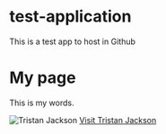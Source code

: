 # test-application
This is a test app to host in Github
<!DOCTYPE html>
<html>
<head>
<title>My Page</title>
</head>
<body>

<h1>My page</h1>
<p>This is my words.</p>
<img src="https://m.media-amazon.com/images/M/MV5BOTkwMzk5ZmYtMGNkMy00NGU1LThkYWMtZWE2OWIyYjZhYjcwXkEyXkFqcGdeQXVyMzQ4Njc3ODA@._V1_.jpg" alt="Tristan Jackson">    
</body>
<a href="https://www.iamtristanjackson.com">Visit Tristan Jackson</a>
